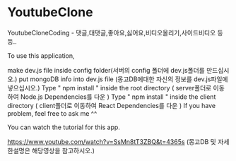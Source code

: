 # YoutubeClone
YoutubeCloneCoding - 댓글,대댓글,좋아요,싫어요,비디오올리기,사이드비디오 등등..

To use this application,

make dev.js file inside  config folder(서버의 config 폴더에 dev.js폴더를 만드십시오.)
put mongoDB info into dev.js file (몽고DB에대한 자신의 정보를 dev.js파일에 넣으십시오.)
Type " npm install " inside the root directory ( server폴더로 이동하여 Node.js Dependencies를 다운 ) 
Type " npm install " inside the client directory ( client폴더로 이동하여 React Dependencies를 다운 )
If you have problem, feel free to ask me ^^

You can watch the tutorial for this app.

https://www.youtube.com/watch?v=SsMn8tT3ZBQ&t=4365s (몽고DB 및 자세한설명은 해당영상을 참고하시오.)
